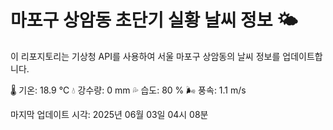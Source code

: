 
# 마포구 상암동 초단기 실황 날씨 정보 🌤️

이 리포지토리는 기상청 API를 사용하여 서울 마포구 상암동의 날씨 정보를 업데이트합니다. 

🌡️ 기온: 18.9 ℃
💧 강수량: 0 mm
💦 습도: 80 %
🌬️ 풍속: 1.1 m/s

마지막 업데이트 시각: 2025년 06월 03일 04시 08분    
